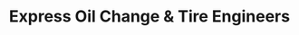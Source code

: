 ---
title: "Express Oil Change & Tire Engineers"
url: /huntsville/express-oil-change-and-tire-engineers-drake-avenue-southwest/
shop: tyres
---